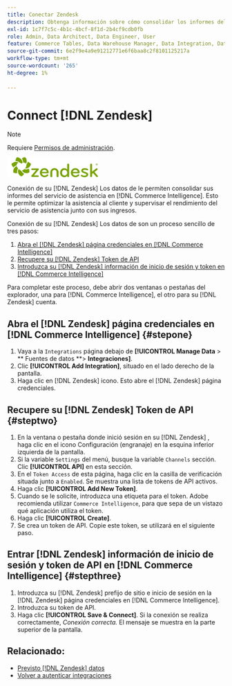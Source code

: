 ```yaml
---
title: Conectar Zendesk
description: Obtenga información sobre cómo consolidar los informes del servicio de asistencia en [!DNL Commerce Intelligence].
exl-id: 1c7f7c5c-4b1c-4bcf-8f1d-2b4cf9cdb0fb
role: Admin, Data Architect, Data Engineer, User
feature: Commerce Tables, Data Warehouse Manager, Data Integration, Data Import/Export
source-git-commit: 6e2f9e4a9e91212771e6f6baa8c2f8101125217a
workflow-type: tm+mt
source-wordcount: '265'
ht-degree: 1%

---
```


# Connect [!DNL Zendesk]

>[!NOTE]
>
>Requiere [Permisos de administración](../../../administrator/user-management/user-management.md).

![](../../../assets/Zendesk_logo.png)

Conexión de su [!DNL Zendesk] Los datos de le permiten consolidar sus informes del servicio de asistencia en [!DNL Commerce Intelligence]. Esto le permite optimizar la asistencia al cliente y supervisar el rendimiento del servicio de asistencia junto con sus ingresos.

Conexión de su [!DNL Zendesk] Los datos de son un proceso sencillo de tres pasos:

1. [Abra el [!DNL Zendesk] página credenciales en [!DNL Commerce Intelligence]](#stepone)
1. [Recupere su [!DNL Zendesk] Token de API](#steptwo)
1. [Introduzca su [!DNL Zendesk] información de inicio de sesión y token en [!DNL Commerce Intelligence]](#stepthree)

Para completar este proceso, debe abrir dos ventanas o pestañas del explorador, una para [!DNL Commerce Intelligence], el otro para su [!DNL Zendesk] cuenta.

## Abra el [!DNL Zendesk] página credenciales en [!DNL Commerce Intelligence] {#stepone}

1. Vaya a la `Integrations` página debajo de **[!UICONTROL Manage Data** > ** Fuentes de datos **> **Integraciones]**.
1. Clic **[!UICONTROL Add Integration]**, situado en el lado derecho de la pantalla.
1. Haga clic en [!DNL Zendesk] icono. Esto abre el [!DNL Zendesk] página credenciales.

## Recupere su [!DNL Zendesk] Token de API {#steptwo}

1. En la ventana o pestaña donde inició sesión en su [!DNL Zendesk] , haga clic en el icono Configuración (engranaje) en la esquina inferior izquierda de la pantalla.
1. Si la variable `Settings` del menú, busque la variable `Channels` sección. Clic **[!UICONTROL API]** en esta sección.
1. En el `Token Access` de esta página, haga clic en la casilla de verificación situada junto a `Enabled`. Se muestra una lista de tokens de API activos.
1. Haga clic **[!UICONTROL Add New Token]**.
1. Cuando se le solicite, introduzca una etiqueta para el token. Adobe recomienda utilizar `Commerce Intelligence`, para que sepa de un vistazo qué aplicación utiliza el token.
1. Haga clic **[!UICONTROL Create]**.
1. Se crea un token de API. Copie este token, se utilizará en el siguiente paso.

## Entrar [!DNL Zendesk] información de inicio de sesión y token de API en [!DNL Commerce Intelligence] {#stepthree}

1. Introduzca su [!DNL Zendesk] prefijo de sitio e inicio de sesión en la [!DNL Zendesk] página credenciales en [!DNL Commerce Intelligence].
1. Introduzca su token de API.
1. Haga clic **[!UICONTROL Save & Connect]**. Si la conexión se realiza correctamente, *Conexión correcta.* El mensaje se muestra en la parte superior de la pantalla.

## Relacionado:

* [Previsto [!DNL Zendesk] datos](../integrations/exp-zendesk-data.md)
* [Volver a autenticar integraciones](https://experienceleague.adobe.com/docs/commerce-knowledge-base/kb/how-to/mbi-reauthenticating-integrations.html)
